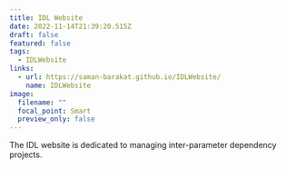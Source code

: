 ```yaml
---
title: IDL Website
date: 2022-11-14T21:39:20.515Z
draft: false
featured: false
tags:
  - IDLWebsite
links:
  - url: https://saman-barakat.github.io/IDLWebsite/
    name: IDLWebsite
image:
  filename: ""
  focal_point: Smart
  preview_only: false
---
```

<!--StartFragment-->

The IDL website is dedicated to managing inter-parameter dependency projects. 

<!--EndFragment-->